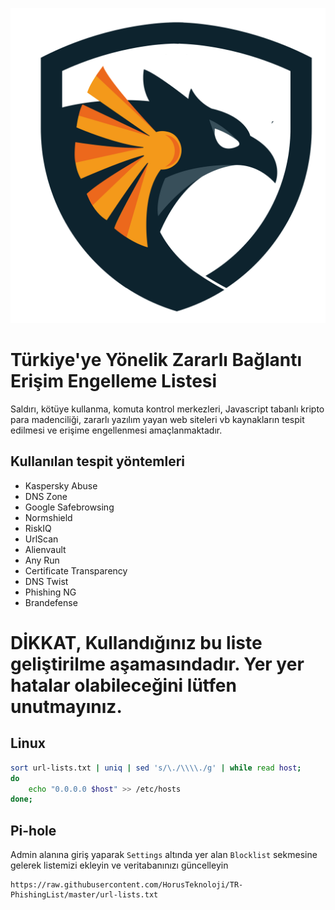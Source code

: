 ![horus-shield](docs/img/security.svg)

# Türkiye'ye Yönelik Zararlı Bağlantı Erişim Engelleme Listesi

Saldırı, kötüye kullanma, komuta kontrol merkezleri, Javascript tabanlı kripto para madenciliği, zararlı yazılım yayan web siteleri vb kaynakların tespit edilmesi ve erişime engellenmesi amaçlanmaktadır.

## Kullanılan tespit yöntemleri

- Kaspersky Abuse
- DNS Zone
- Google Safebrowsing
- Normshield
- RiskIQ
- UrlScan
- Alienvault
- Any Run
- Certificate Transparency
- DNS Twist
- Phishing NG
- Brandefense


# DİKKAT, Kullandığınız bu liste geliştirilme aşamasındadır. Yer yer hatalar olabileceğini lütfen unutmayınız.

## Linux

```bash
sort url-lists.txt | uniq | sed 's/\./\\\\./g' | while read host; 
do 
    echo "0.0.0.0 $host" >> /etc/hosts
done;
```

## Pi-hole

Admin alanına giriş yaparak `Settings` altında yer alan `Blocklist` sekmesine gelerek listemizi ekleyin ve veritabanınızı güncelleyin

```
https://raw.githubusercontent.com/HorusTeknoloji/TR-PhishingList/master/url-lists.txt
```
